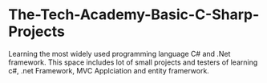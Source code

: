 # The-Tech-Academy-Basic-C-Sharp-Projects

Learning the most widely used programming language C# and .Net framework.
This space includes lot of small projects and testers of learning c#, .net Framework, MVC Applciation and entity framerwork. 

